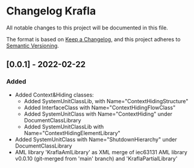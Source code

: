 # Changelog Krafla

All notable changes to this project will be documented in this file.

The format is based on [Keep a Changelog](https://keepachangelog.com/en/1.0.0/),
and this project adheres to [Semantic Versioning](https://semver.org/spec/v2.0.0.html).

## [0.0.1] - 2022-02-22

### Added

- Added Context&Hiding classes:
  - Added SystemUnitClassLib, with Name="ContextHidingStructure"
  - Added InterfaceClass with Name="ContextHidingFlowClass"
  - Added SystemUnitClass with Name="ContextHiding" under DocumentClassLibrary
  - Added SystemUnitClassLib with Name="ContextHidingElementLibrary"
- Added SystemUnitClass with Name="ShutdownHierarchy" under DocumentClassLibrary
- AML library 'KraflaAmlLibrary' as XML merge of iec63131 AML library v0.0.10 (git-merged from 'main' branch) and 'KraflaPartialLibrary'